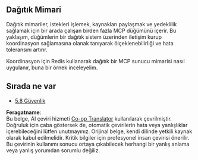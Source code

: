 <!--
CO_OP_TRANSLATOR_METADATA:
{
  "original_hash": "cd973a4e381337c6a3ac2443e7548e63",
  "translation_date": "2025-06-12T23:49:01+00:00",
  "source_file": "05-AdvancedTopics/mcp-scaling/README.md",
  "language_code": "tr"
}
-->
## Dağıtık Mimari

Dağıtık mimariler, istekleri işlemek, kaynakları paylaşmak ve yedeklilik sağlamak için bir arada çalışan birden fazla MCP düğümünü içerir. Bu yaklaşım, düğümlerin bir dağıtık sistem üzerinden iletişim kurup koordinasyon sağlamasına olanak tanıyarak ölçeklenebilirliği ve hata toleransını artırır.

Koordinasyon için Redis kullanarak dağıtık bir MCP sunucu mimarisi nasıl uygulanır, buna bir örnek inceleyelim.

## Sırada ne var

- [5.8 Güvenlik](../mcp-security/README.md)

**Feragatname**:  
Bu belge, AI çeviri hizmeti [Co-op Translator](https://github.com/Azure/co-op-translator) kullanılarak çevrilmiştir. Doğruluk için çaba göstersek de, otomatik çevirilerin hata veya yanlışlıklar içerebileceğini lütfen unutmayınız. Orijinal belge, kendi dilinde yetkili kaynak olarak kabul edilmelidir. Kritik bilgiler için profesyonel insan çevirisi önerilir. Bu çevirinin kullanımı sonucu ortaya çıkabilecek herhangi bir yanlış anlama veya yanlış yorumdan sorumlu değiliz.